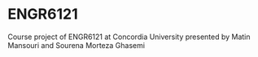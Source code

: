 # ENGR6121
Course project of ENGR6121 at Concordia University presented by Matin Mansouri and Sourena Morteza Ghasemi
